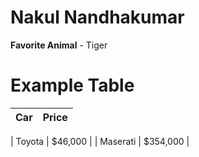 # Nakul Nandhakumar
**Favorite Animal** - Tiger

# Example Table
| Car | Price |
| ---- | ---- |

| Toyota | $46,000 |
| Maserati | $354,000 |
